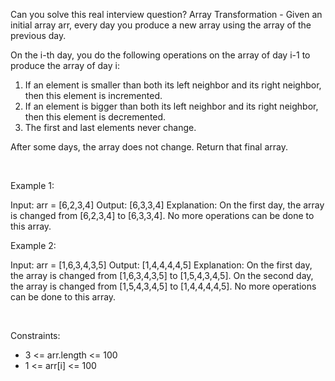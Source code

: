 Can you solve this real interview question? Array Transformation - Given an initial array arr, every day you produce a new array using the array of the previous day.

On the i-th day, you do the following operations on the array of day i-1 to produce the array of day i:

 1. If an element is smaller than both its left neighbor and its right neighbor, then this element is incremented.
 2. If an element is bigger than both its left neighbor and its right neighbor, then this element is decremented.
 3. The first and last elements never change.

After some days, the array does not change. Return that final array.

 

Example 1:


Input: arr = [6,2,3,4]
Output: [6,3,3,4]
Explanation: 
On the first day, the array is changed from [6,2,3,4] to [6,3,3,4].
No more operations can be done to this array.


Example 2:


Input: arr = [1,6,3,4,3,5]
Output: [1,4,4,4,4,5]
Explanation: 
On the first day, the array is changed from [1,6,3,4,3,5] to [1,5,4,3,4,5].
On the second day, the array is changed from [1,5,4,3,4,5] to [1,4,4,4,4,5].
No more operations can be done to this array.


 

Constraints:

 * 3 <= arr.length <= 100
 * 1 <= arr[i] <= 100